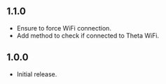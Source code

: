 ## 1.1.0

* Ensure to force WiFi connection.
* Add method to check if connected to Theta WiFi.

## 1.0.0

* Initial release.
